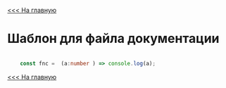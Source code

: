 [<<< На главную](./index.MD)

# Шаблон для файла документации
``` typescript

    const fnc =  (a:number ) => console.log(a);

```

[<<< На главную](./index.MD)